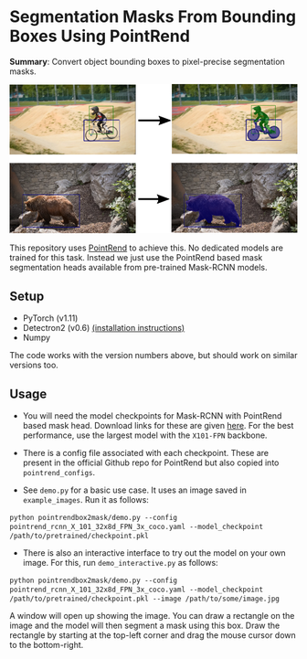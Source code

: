 # Segmentation Masks From Bounding Boxes Using PointRend

**Summary**: Convert object bounding boxes to pixel-precise segmentation masks.

![Teaser](teaser.png) 

This repository uses [PointRend](https://github.com/zsef123/PointRend-PyTorch) to achieve this. No dedicated models are trained for this task. Instead we just use the PointRend based mask segmentation heads available from pre-trained Mask-RCNN models.

## Setup

- PyTorch (v1.11)
- Detectron2 (v0.6) [(installation instructions)](https://github.com/facebookresearch/detectron2/blob/main/INSTALL.md)
- Numpy

The code works with the version numbers above, but should work on similar versions too.

## Usage

- You will need the model checkpoints for Mask-RCNN with PointRend based mask head. Download links for these are given [here](https://github.com/facebookresearch/detectron2/tree/main/projects/PointRend#instance-segmentation). For the best performance, use the largest model with the `X101-FPN` backbone.
- There is a config file associated with each checkpoint. These are present in the official Github repo for PointRend but also copied into `pointrend_configs`. 

- See `demo.py` for a basic use case. It uses an image saved in `example_images`. Run it as follows:

```
python pointrendbox2mask/demo.py --config pointrend_rcnn_X_101_32x8d_FPN_3x_coco.yaml --model_checkpoint /path/to/pretrained/checkpoint.pkl
```
 
- There is also an interactive interface to try out the model on your own image. For this, run `demo_interactive.py` as follows:

```
python pointrendbox2mask/demo.py --config pointrend_rcnn_X_101_32x8d_FPN_3x_coco.yaml --model_checkpoint /path/to/pretrained/checkpoint.pkl --image /path/to/some/image.jpg
```

A window will open up showing the image. You can draw a rectangle on the image and the model will then segment a mask using this box. Draw the rectangle by starting at the top-left corner and drag the mouse cursor down to the bottom-right.
